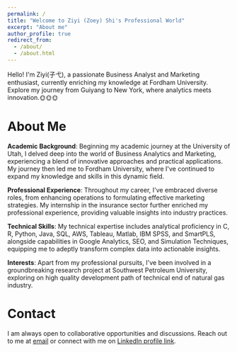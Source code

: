 ```yaml
---
permalink: /
title: "Welcome to Ziyi (Zoey) Shi's Professional World"
excerpt: "About me"
author_profile: true
redirect_from: 
  - /about/
  - /about.html
---
```


Hello! I'm Ziyi(子弋), a passionate Business Analyst and Marketing enthusiast, currently enriching my knowledge at Fordham University. Explore my journey from Guiyang to New York, where analytics meets innovation.:sun_with_face::sun_with_face::sun_with_face:

About Me
======
**Academic Background**: Beginning my academic journey at the University of Utah, I delved deep into the world of Business Analytics and Marketing, experiencing a blend of innovative approaches and practical applications. My journey then led me to Fordham University, where I've continued to expand my knowledge and skills in this dynamic field.

**Professional Experience**: Throughout my career, I've embraced diverse roles, from enhancing operations to formulating effective marketing strategies. My internship in the insurance sector further enriched my professional experience, providing valuable insights into industry practices.

**Technical Skills**: My technical expertise includes analytical proficiency in C, R, Python, Java, SQL, AWS, Tableau, Matlab, IBM SPSS, and SmartPLS, alongside capabilities in Google Analytics, SEO, and Simulation Techniques, equipping me to adeptly transform complex data into actionable insights.

**Interests**: Apart from my professional pursuits, I've been involved in a groundbreaking research project at Southwest Petroleum University, exploring on high quality development path of technical end of natural gas industry.

Contact
======
I am always open to collaborative opportunities and discussions. Reach out to me at [email](mailto:ziyishi@fordham.edu) or connect with me on [LinkedIn profile link](https://www.linkedin.com/in/ziyishi/).

